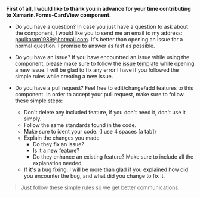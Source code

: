 **First of all, I would like to thank you in advance for your time contributing to Xamarin.Forms-CardView component.**

* Do you have a question?
In case you just have a question to ask about the component, I would like you to send me an email to my address: paulkaram1989@hotmail.com.
It's better than opening an issue for a normal question. I promise to answer as fast as possible.

* Do you have an issue?
If you have encountred an issue while using the component, please make sure to follow the [issue template](https://github.com/tiger4589/Xamarin.Forms-CardView/blob/master/ISSUE_TEMPLATE.md) while opening a new issue.
I will be glad to fix any error I have if you followed the simple rules while creating a new issue. 

* Do you have a pull request?
Feel free to edit/change/add features to this component.
In order to accept your pull request, make sure to follow these simple steps:
   * Don't delete any included feature, if you don't need it, don't use it simply.
   * Follow the same standards found in the code.
   * Make sure to ident your code. (I use 4 spaces [a tab])
   * Explain the changes you made
      * Do they fix an issue?
      * Is it a new feature?
      * Do they enhance an existing feature?
   Make sure to include all the explanation needed.
   * If it's a bug fixing, I will be more than glad if you explained how did you encounter the bug, and what did you change to fix it.
   
>Just follow these simple rules so we get better communications.
